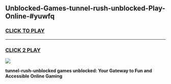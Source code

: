 
## Unblocked-Games-tunnel-rush-unblocked-Play-Online-#yuwfq
<h3>
<a href="https://premium.freeplayer.one?title=tunnel-rush-unblocked&ref=27F">CLICK TO PLAY</a></h3>
<hr>

<h3>
<a href="https://premium.freeplayer.one?title=tunnel-rush-unblocked&ref=27F">CLICK 2 PLAY</a>
  
</h3>

<a href="https://premium.freeplayer.one?title=tunnel-rush-unblocked&ref=27F"><img src="https://clearcache.store/games.png"></a>


**tunnel-rush-unblocked games unblocked: Your Gateway to Fun and Accessible Online Gaming**
